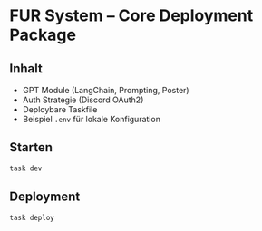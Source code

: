 # FUR System – Core Deployment Package

## Inhalt
- GPT Module (LangChain, Prompting, Poster)
- Auth Strategie (Discord OAuth2)
- Deploybare Taskfile
- Beispiel `.env` für lokale Konfiguration

## Starten
```bash
task dev
```

## Deployment
```bash
task deploy
```
